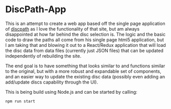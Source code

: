 # DiscPath-App

This is an attempt to create a web app based off the single page application of [discpath](http://discpath.haxor.fi/) as I love the functionality of that site, but am always disappointed at how far behind the disc selection is.  The logic and the basic code to draw the paths all come from his single page html5 application, but I am taking that and blowing it out to a React/Redux application that will load the disc data from data files (currently just JSON files) that can be updated independently of rebuilding the site.



The end goal is to have something that looks similar to and functions similar to the original, but with a more robust and expandable set of components, and an easier way to update the existing disc data (possibly even adding an add/update discs capability through the UI).



This is being build using Node.js and can be started by calling:

`npm run start`